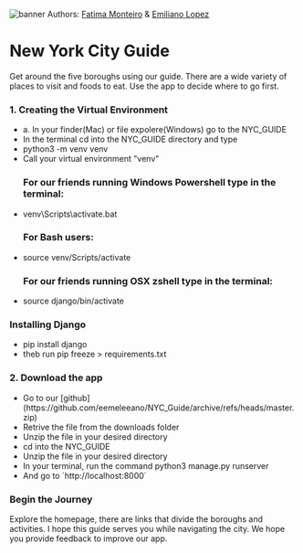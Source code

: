 ![banner](./images/brookly_banner.jpg)
Authors: [Fatima Monteiro](https://github.com/timamonteiro) & [Emiliano Lopez](https://github.com/eemeleeano/NYC_Guide/edit/master/README.md)
<br>

<h1>New York City Guide</h1>
Get around the five boroughs using our guide. There are a wide variety of places to visit and foods to eat. Use the app to decide where to go first. 

<h3>1. Creating the Virtual Environment</h3>
<ul>
<li>a. In your finder(Mac) or file expolere(Windows) go to the NYC_GUIDE</li>

<li>In the terminal cd into the NYC_GUIDE directory and type</li>

<li>python3 -m venv venv</li>

<li>Call your virtual environment "venv"</li>
</ul>
<ul>

<h3>For our friends running Windows Powershell type in the terminal:</h3>
<li> venv\Scripts\activate.bat</li>
</ul>

<ul>
<h3>For Bash users:</h3>
<li> source venv/Scripts/activate </li>
</ul>

<ul>
<h3>For our friends running OSX zshell type in the terminal:</h3>
<li>source django/bin/activate</li>
</ul>

 <h3>Installing Django</h3>  
<ul>
<li>pip install django</li>
<li>theb run pip freeze > requirements.txt</li>
</ul>


<h3>2. Download the app</h3>
<ul>
<li>Go to our [github](https://github.com/eemeleeano/NYC_Guide/archive/refs/heads/master.zip)</li>
<li>Retrive the file from the downloads folder</li>
<li>Unzip the file in your desired directory</li>
<li>cd into the NYC_GUIDE</li>
<li>Unzip the file in your desired directory</li>
<li>In your terminal, run the command python3 manage.py runserver</li>
<li>And go to `http://localhost:8000`</li>
</ul>
<h3>Begin the Journey</h3>
Explore the homepage, there are links that divide the boroughs and activities. I hope this guide serves you while navigating the city. We hope you provide feedback to improve our app. 
